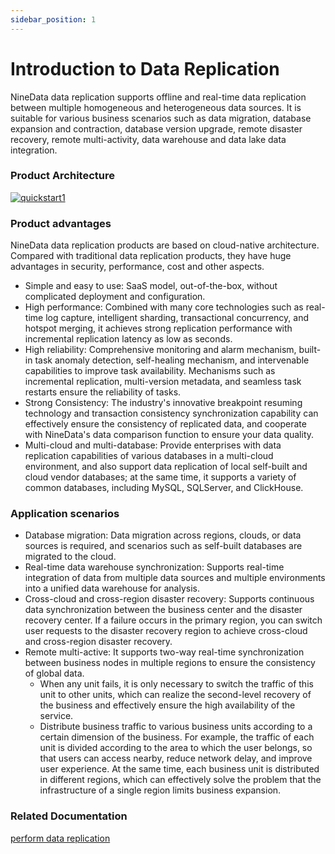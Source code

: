 ```yaml
---
sidebar_position: 1
---
```


# Introduction to Data Replication

NineData data replication supports offline and real-time data replication between multiple homogeneous and heterogeneous data sources. It is suitable for various business scenarios such as data migration, database expansion and contraction, database version upgrade, remote disaster recovery, remote multi-activity, data warehouse and data lake data integration.

### Product Architecture

[![quickstart1](https://github.com/9z-ghj/Docs/raw/v1_0_0/docs/replication/image/replication_overview.png)](https://github-com.translate.goog/9z-ghj/Docs/blob/v1_0_0/docs/replication/image/replication_overview.png?_x_tr_sl=auto&_x_tr_tl=en&_x_tr_hl=ja&_x_tr_pto=wapp)

### Product advantages

NineData data replication products are based on cloud-native architecture. Compared with traditional data replication products, they have huge advantages in security, performance, cost and other aspects.

- Simple and easy to use: SaaS model, out-of-the-box, without complicated deployment and configuration.
- High performance: Combined with many core technologies such as real-time log capture, intelligent sharding, transactional concurrency, and hotspot merging, it achieves strong replication performance with incremental replication latency as low as seconds.
- High reliability: Comprehensive monitoring and alarm mechanism, built-in task anomaly detection, self-healing mechanism, and intervenable capabilities to improve task availability. Mechanisms such as incremental replication, multi-version metadata, and seamless task restarts ensure the reliability of tasks.
- Strong Consistency: The industry's innovative breakpoint resuming technology and transaction consistency synchronization capability can effectively ensure the consistency of replicated data, and cooperate with NineData's data comparison function to ensure your data quality.
- Multi-cloud and multi-database: Provide enterprises with data replication capabilities of various databases in a multi-cloud environment, and also support data replication of local self-built and cloud vendor databases; at the same time, it supports a variety of common databases, including MySQL, SQLServer, and ClickHouse.

### Application scenarios

- Database migration: Data migration across regions, clouds, or data sources is required, and scenarios such as self-built databases are migrated to the cloud.
- Real-time data warehouse synchronization: Supports real-time integration of data from multiple data sources and multiple environments into a unified data warehouse for analysis.
- Cross-cloud and cross-region disaster recovery: Supports continuous data synchronization between the business center and the disaster recovery center. If a failure occurs in the primary region, you can switch user requests to the disaster recovery region to achieve cross-cloud and cross-region disaster recovery.
- Remote multi-active: It supports two-way real-time synchronization between business nodes in multiple regions to ensure the consistency of global data.
  - When any unit fails, it is only necessary to switch the traffic of this unit to other units, which can realize the second-level recovery of the business and effectively ensure the high availability of the service.
  - Distribute business traffic to various business units according to a certain dimension of the business. For example, the traffic of each unit is divided according to the area to which the user belongs, so that users can access nearby, reduce network delay, and improve user experience. At the same time, each business unit is distributed in different regions, which can effectively solve the problem that the infrastructure of a single region limits business expansion.

### Related Documentation

[perform data replication](https://github-com.translate.goog/9z-ghj/Docs/blob/v1_0_0/docs/replication/data_replication.md?_x_tr_sl=auto&_x_tr_tl=en&_x_tr_hl=ja&_x_tr_pto=wapp)
